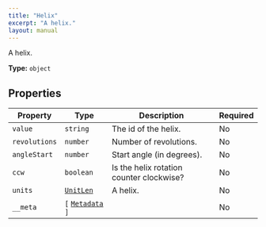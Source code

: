 ```yaml
---
title: "Helix"
excerpt: "A helix."
layout: manual
---
```


A helix.

**Type:** `object`





## Properties

| Property | Type | Description | Required |
|----------|------|-------------|----------|
| `value` |`string`| The id of the helix. | No |
| `revolutions` |`number`| Number of revolutions. | No |
| `angleStart` |`number`| Start angle (in degrees). | No |
| `ccw` |`boolean`| Is the helix rotation counter clockwise? | No |
| `units` |[`UnitLen`](/docs/kcl/types/UnitLen)| A helix. | No |
| `__meta` |`[` [`Metadata`](/docs/kcl/types/Metadata) `]`|  | No |



